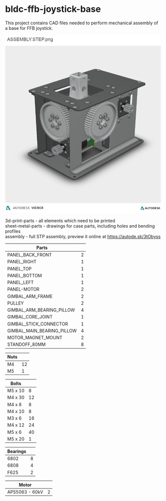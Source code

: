 # bldc-ffb-joystick-base
This project contains CAD files needed to perform mechanical assembly of a base for FFB joystick.

![image](assembly.png) 

3d-print-parts - all elements which need to be printed  
sheet-metal-parts - drawings for case parts, including holes and bending profiles  
assembly - full STP assembly, preview it online at https://autode.sk/3tObyss  
  
  
| Parts                         |    |
| ----------------------------- | -- |
| PANEL\_BACK\_FRONT            | 2  |
| PANEL\_RIGHT                  | 1  |
| PANEL\_TOP                    | 1  |
| PANEL\_BOTTOM                 | 1  |
| PANEL\_LEFT                   | 1  |
| PANEL-MOTOR                   | 2  |
| GIMBAL\_ARM\_FRAME            | 2  |
| PULLEY                        | 2  |
| GIMBAL\_ARM\_BEARING\_PILLOW  | 4  |
| GIMBAL\_CORE\_JOINT           | 1  |
| GIMBAL\_STICK\_CONNECTOR      | 1  |
| GIMBAL\_MAIN\_BEARING\_PILLOW | 4  |
| MOTOR\_MAGNET\_MOUNT          | 2  |
| STANDOFF\_80MM                | 8  |

| Nuts                          |    |
| ----------------------------- | -- |
| M4                            | 12 |
| M5                            | 1  |


| Bolts                         |    |
| ----------------------------- | -- |
| M5 x 10                       | 8  |
| M4 x 30                       | 12 |
| M4 x 8                        | 8  |
| M4 x 10                       | 8  |
| M3 x 6                        | 16 |
| M4 x 12                       | 24 |
| M5 x 6                        | 40 |
| M5 x 20                       | 1  |

| Bearings                      |    |
| ----------------------------- | -- |
| 6802                          | 8  |
| 6808                          | 4  |
| F625                          | 2  |

| Motor                         |    |
| ----------------------------- | -- |
| APS5063 - 60kV                | 2  |